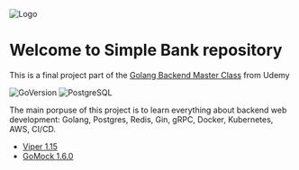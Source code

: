 ![Logo](https://blog.jetbrains.com/wp-content/uploads/2021/02/Go_8001611039611515.gif)


# Welcome to Simple Bank repository

This is a final project part of the [Golang Backend Master Class](https://www.udemy.com/course/backend-master-class-golang-postgresql-kubernetes/) from Udemy

![GoVersion](https://img.shields.io/static/v1?label=Go&message=v1.2&color=blue)
![PostgreSQL](https://img.shields.io/static/v1?label=PostgreSQL&message=v12-alpine&color=blue)


The main porpuse of this project is to learn everything about backend web development: Golang, Postgres, Redis, Gin, gRPC, Docker, Kubernetes, AWS, CI/CD.

* [Viper 1.15](https://github.com/spf13/viper)
* [GoMock 1.6.0](https://github.com/golang/mock)